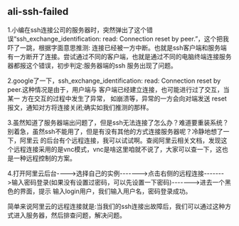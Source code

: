 ## ali-ssh-failed

1.小编在ssh连接公司的服务器时，突然弹出了这个错误“ssh_exchange_identification: read: Connection reset by peer.”，这个把我吓了一跳，根据字面意思推测:
连接已经被一方中断。也就是ssh客户端和服务端有一方断开了连接。尝试通过不同的客户端，也就是通过不同的电脑终端连接服务器都报这个错误，初步判定:服务器端的ssh
服务出现了问题。</br>

2.google了一下，ssh_exchange_identification: read: Connection reset by peer.这种情况是由于，用户端与 客户端已经建立连接，也可能进行过了交互，当某一
方在交互的过程中发生了异常， 如崩溃等，异常的一方会向对端发送 reset 报文，通知对方将连接关闭;确实如我们推测的那样。</br>

3.虽然知道了服务器端出问题了，但是ssh无法连接了怎么办？难道要重装系统？别着急，虽然ssh不能用了，但是有没有其他的方式连接服务器呢？冷静地想了一下，阿里云
的后台有个远程连接，我可以试试啊。查阅阿里云相关文档，发现这个远程连接采用的是vnc模式，vnc是啥这里咱就不说了，大家可以查一下，这也是一种远程控制的方案。</br>

4.打开阿里云后台---->选择自己的实例------->点击右侧的远程连接------->输入密码登录(如果没有设置过密码，可以先设置一下密码)------->进去一个黑色的界面，提示
输入login用户，我们输入用户名，密码登录成功。</br>

简单来说阿里云的远程连接就是:当我们的ssh连接出故障后，我们可以通过这种方式进入服务器，然后排查问题，解决问题。
